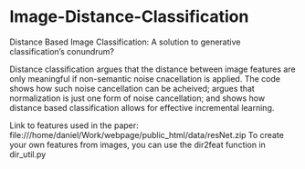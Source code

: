 # Image-Distance-Classification
Distance Based Image Classification: A solution to generative classification’s conundrum? 

Distance classification argues that the distance between image features are only meaningful if non-semantic noise cnacellation is applied. The code shows how such noise cancellation can be acheived; argues that normalization is just one  form of noise cancellation; and shows how distance based classification allows for effective incremental learning. 

Link to features used in the paper:
file:///home/daniel/Work/webpage/public_html/data/resNet.zip
To create your own features from images, you can use the dir2feat function in dir_util.py
